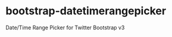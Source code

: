 bootstrap-datetimerangepicker
=============================

Date/Time Range Picker for Twitter Bootstrap v3
